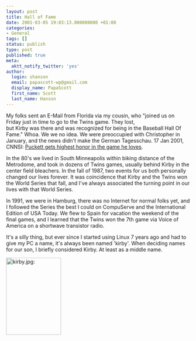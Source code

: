 ```yaml
---
layout: post
title: Hall of Fame
date: 2001-03-05 19:03:13.000000000 +01:00
categories:
- General
tags: []
status: publish
type: post
published: true
meta:
  aktt_notify_twitter: 'yes'
author:
  login: shanson
  email: papascott-wp@gmail.com
  display_name: PapaScott
  first_name: Scott
  last_name: Hanson
---
```

<p>My folks sent an E-Mail from Florida via my cousin, who "joined us on Friday just in time to go to the Twins game.  They lost,<br />
but Kirby was there and was recognized for being in the Baseball Hall Of Fame." Whoa. We we no idea. We were preoccupied with Christopher in January, and the news didn't make the German Tagesschau. 17 Jan 2001, CNNSI: <a href="http://sportsillustrated.cnn.com/baseball/mlb/news/2001/01/17/hall_puckett_ap/">Puckett gets highest honor in the game he loves</a>.</p>
<p>In the 80's we lived in South Minneapolis within biking distance of the Metrodome, and took in dozens of Twins games, usually behind Kirby in the center field bleachers. In the fall of 1987, two events for us both personally changed our lives forever. It was coincidence that Kirby and the Twins won the World Series that fall, and I've always associated the turning point in our lives with that World Series.</p>
<p>In 1991, we were in Hamburg, there was no Internet for normal folks yet, and I followed the Series the best I could on CompuServe and the International Edition of USA Today. We flew to Spain for vacation the weekend of the final games, and I learned that the Twins won the 7th game via Voice of America on a shortwave transistor radio.</p>
<p>It's a silly thing, but ever since I started using Linux 7 years ago and had to give my PC a name, it's always been named 'kirby'. When deciding names for our son, I briefly considered Kirby. At least as a middle name. </p>
<p><img src="http://www.papascott.de/wordpress/wp-content/uploads/2001/03/t1puckettap01.jpg" height="210" width="150" border="0" alt="kirby.jpg: " /></p>
